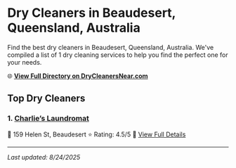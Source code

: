 # Dry Cleaners in Beaudesert, Queensland, Australia

Find the best dry cleaners in Beaudesert, Queensland, Australia. We've compiled a list of 1 dry cleaning services to help you find the perfect one for your needs.

🌐 **[View Full Directory on DryCleanersNear.com](https://drycleanersnear.com/city/Australia/Queensland/Beaudesert)**

## Top Dry Cleaners

### 1. [Charlie’s Laundromat](https://drycleanersnear.com/dryCleaner/68aa73bf39cc7c0899005dfe/charlie-s-laundromat)
📍 159 Helen St, Beaudesert
⭐ Rating: 4.5/5
🔗 [View Full Details](https://drycleanersnear.com/dryCleaner/68aa73bf39cc7c0899005dfe/charlie-s-laundromat)


---

*Last updated: 8/24/2025*
